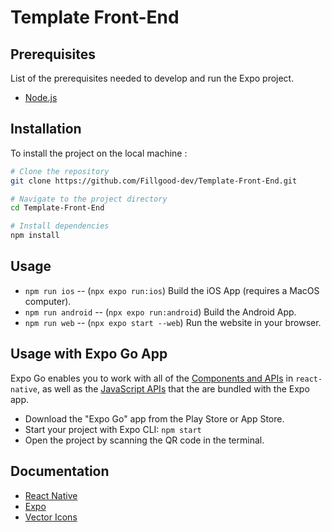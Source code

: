 # Template Front-End


## Prerequisites

List of the prerequisites needed to develop and run the Expo project.

- [Node.js](https://nodejs.org/)


## Installation

To install the project on the local machine :

```bash
# Clone the repository
git clone https://github.com/Fillgood-dev/Template-Front-End.git

# Navigate to the project directory
cd Template-Front-End

# Install dependencies
npm install
```


## Usage

- `npm run ios` -- (`npx expo run:ios`) Build the iOS App (requires a MacOS computer).
- `npm run android` -- (`npx expo run:android`) Build the Android App.
- `npm run web` -- (`npx expo start --web`) Run the website in your browser.


## Usage with Expo Go App

Expo Go enables you to work with all of the [Components and APIs](https://facebook.github.io/react-native/docs/getting-started) in `react-native`, as well as the [JavaScript APIs](https://docs.expo.io/versions/latest) that the are bundled with the Expo app.

- Download the "Expo Go" app from the Play Store or App Store.
- Start your project with Expo CLI: `npm start`
- Open the project by scanning the QR code in the terminal.

## Documentation

- [React Native](https://reactnative.dev/docs/components-and-apis)
- [Expo](https://docs.expo.dev/versions/latest/)
- [Vector Icons](https://icons.expo.fyi/Index)
